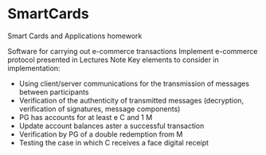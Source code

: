 # SmartCards
Smart Cards and Applications homework

Software for carrying out e-commerce transactions
Implement e-commerce protocol presented in Lectures Note
Key elements to consider in implementation:
- Using client/server communications for the transmission of messages between participants
- Verification of the authenticity of transmitted messages (decryption, verification of signatures, message components)
- PG has accounts for at least e C and 1 M
- Update account balances aster a successful transaction
- Verification by PG of a double redemption from M
- Testing the case in which C receives a face digital receipt
